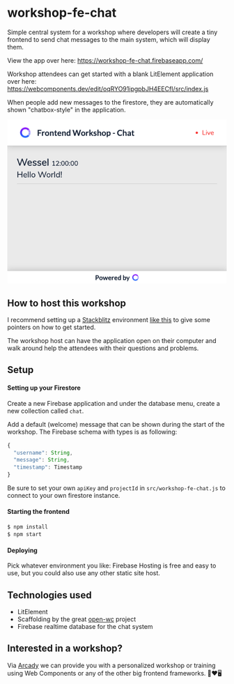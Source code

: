 # workshop-fe-chat
Simple central system for a workshop where developers will create a tiny frontend to send chat messages to the main system, which will display them.

View the app over here: https://workshop-fe-chat.firebaseapp.com/

Workshop attendees can get started with a blank LitElement application over here: https://webcomponents.dev/edit/oqRYO91ipgpbJH4EECfI/src/index.js

When people add new messages to the firestore, they are automatically shown "chatbox-style" in the application.

![Preview](/docs/app-screenshot.png "Preview")

## How to host this workshop

I recommend setting up a [Stackblitz](https://stackblitz.com/) environment [like this](https://stackblitz.com/edit/fe-workshop-chat?file=src/app.js) to give some pointers on how to get started.

The workshop host can have the application open on their computer and walk around help the attendees with their questions and problems.

## Setup

#### Setting up your Firestore

Create a new Firebase application and under the database menu, create a new collection called `chat`.

Add a default (welcome) message that can be shown during the start of the workshop. The Firebase schema with types is as following:
```js
{
  "username": String,
  "message": String,
  "timestamp": Timestamp
}
```

Be sure to set your own `apiKey` and `projectId` in `src/workshop-fe-chat.js` to connect to your own firestore instance.

#### Starting the frontend
```bash
$ npm install
$ npm start
```

#### Deploying

Pick whatever environment you like: Firebase Hosting is free and easy to use, but you could also use any other static site host.

## Technologies used

- LitElement
- Scaffolding by the great [open-wc](https://open-wc.org/) project
- Firebase realtime database for the chat system

## Interested in a workshop?

Via [Arcady](https://arcady.nl) we can provide you with a personalized workshop or training using Web Components or any of the other big frontend frameworks. 🐻❤️🖥
